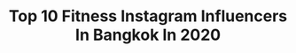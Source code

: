---
title: Top 10 Fitness Instagram Influencers In Bangkok In 2020
description: >-
  Find top fitness Instagram influencers in Bangkok in 2020. Most popular hashtags: #fitness #thailand #motivation #gym.
platform: Instagram
profiles:
  - username: "newwy_official"
    fullname: >-
      Be Humble🌸💓
    location: "Thailand"
    followers: 57839
    engagement: 130
    commentsToLikes: 0.024681
    avatar: "https://scontent-amt2-1.cdninstagram.com/v/t51.2885-19/s320x320/82857611_2672515909470358_3258742058575200256_n.jpg?_nc_ht=scontent-amt2-1.cdninstagram.com&_nc_ohc=ArTSiN_Rb2YAX8c42_n&oh=c209307c18d975172d88783811b5508a&oe=5EB362A9"
    verified: false
    hashtags: "#stayfit, #photography, #cute, #squats"
  - username: "tayastarling"
    fullname: >-
      Taya Rogers
    location: "Thailand"
    followers: 362884
    engagement: 94
    commentsToLikes: 0.007285
    avatar: "https://scontent-ams4-1.cdninstagram.com/v/t51.2885-19/s320x320/60138563_325132948163509_8916083705399738368_n.jpg?_nc_ht=scontent-ams4-1.cdninstagram.com&_nc_ohc=6KKBmDP8md4AX-U5oF9&oh=ed389cf90f683eb49051d10d471986a1&oe=5EB2ACF7"
    verified: true
    hashtags: "#nationalmargaritaday, #classpasscrew, #runbkk, #istayhomefor"
  - username: "k_one_muaythai_gym"
    fullname: >-
      K.ONE MUAY THAI GYM
    location: "Thailand"
    followers: 7622
    engagement: 669
    commentsToLikes: 0.010524
    avatar: "https://scontent-ams4-1.cdninstagram.com/v/t51.2885-19/s320x320/60007317_2192844470836165_6299534352447438848_n.jpg?_nc_ht=scontent-ams4-1.cdninstagram.com&_nc_ohc=zBVQRdHLHzwAX_137h2&oh=50b6cf2e22b2d89a1370ed8b26a4ec64&oe=5EB026F2"
    verified: false
    hashtags: "#thaifight, #team, #experience, #kicking"
  - username: "anitabye"
    fullname: >-
      Anita Bye/อันนิต้า บี Thailand
    location: "Thailand"
    followers: 39910
    engagement: 192
    commentsToLikes: 0.061417
    avatar: "https://scontent-ssn1-1.cdninstagram.com/v/t51.2885-19/s320x320/68990984_444336132830802_2421857222704234496_n.jpg?_nc_ht=scontent-ssn1-1.cdninstagram.com&_nc_ohc=Y-WtQUhl0HkAX-neIqT&oh=459e0c853129490d8d259efec293cd5c&oe=5EAE4547"
    verified: false
    hashtags: "#homeworkout, #covid19, #funk, #cryo"
  - username: "saharat_k"
    fullname: >-
      ▪️SAHARAT KLUABMAS▪️
    location: "Thailand"
    followers: 30739
    engagement: 155
    commentsToLikes: 0.008251
    avatar: "https://scontent-ams4-1.cdninstagram.com/v/t51.2885-19/s320x320/70244081_409361579724126_1872535681549467648_n.jpg?_nc_ht=scontent-ams4-1.cdninstagram.com&_nc_ohc=EualTKd2PLAAX_qPrm4&oh=e620e643999a8e44e33ed08e4e43a461&oe=5EB310D9"
    verified: false
    hashtags: "#loveu, #saharatprecompetition, #mensportphysique, #btu"
  - username: "pang.saifon"
    fullname: >-
      Pang HealthyRoutine
    location: "Thailand"
    followers: 27394
    engagement: 111
    commentsToLikes: 0.031547
    avatar: "https://scontent-ams4-1.cdninstagram.com/v/t51.2885-19/s320x320/50229701_338601323657052_3023388755676364800_n.jpg?_nc_ht=scontent-ams4-1.cdninstagram.com&_nc_ohc=ln_tZBbx9PAAX-ktiV3&oh=d3593dc262f6c74d976308806030f3c6&oe=5E9B24AC"
    verified: false
    hashtags: "#veganwrap, #valentines, #restaurant, #fitnessgirl"
  - username: "yuvalohayonn"
    fullname: >-
      𝕐𝕦𝕧𝕒𝕝, 𝕋𝕖𝕝-𝔸𝕧𝕚𝕧, 𝟚𝟡
    location: "Thailand"
    followers: 12802
    engagement: 1965
    commentsToLikes: 0.088391
    avatar: "https://scontent-amt2-1.cdninstagram.com/v/t51.2885-19/s320x320/75244479_476834936377123_3339651575915216896_n.jpg?_nc_ht=scontent-amt2-1.cdninstagram.com&_nc_ohc=9yAkP8sFkEUAX-EoNvo&oh=752693a8d028606ce4f4d66d48a9988f&oe=5EBC3D54"
    verified: false
    hashtags: "#nikeswim, #relaxmode, #seaporn, #keemala"
  - username: "miska_kanuscakova"
    fullname: >-
      Fitness Coach & IFBB Bikini
    location: "Thailand"
    followers: 21817
    engagement: 266
    commentsToLikes: 0.011731
    avatar: "https://scontent-ams4-1.cdninstagram.com/v/t51.2885-19/s320x320/82344251_125840538639014_7256786870854483968_n.jpg?_nc_ht=scontent-ams4-1.cdninstagram.com&_nc_ohc=Ij2ptQMNN_8AX8yWGDj&oh=2d13f4d959302d49a91194b158127af9&oe=5EB2F6F5"
    verified: false
    hashtags: "#booty, #homeworkout, #bikinifitness, #hot"
  - username: "saharat_k"
    fullname: >-
      ▪️SAHARAT KLUABMAS▪️
    location: "Thailand"
    followers: 30739
    engagement: 155
    commentsToLikes: 0.008251
    avatar: "https://scontent-ams4-1.cdninstagram.com/v/t51.2885-19/s320x320/70244081_409361579724126_1872535681549467648_n.jpg?_nc_ht=scontent-ams4-1.cdninstagram.com&_nc_ohc=EualTKd2PLAAX_qPrm4&oh=e620e643999a8e44e33ed08e4e43a461&oe=5EB310D9"
    verified: false
    hashtags: "#loveu, #saharatprecompetition, #mensportphysique, #btu"
  - username: "teetee_athlete1"
    fullname: >-
      TEETEE
    location: "Thailand"
    followers: 79333
    engagement: 245
    commentsToLikes: 0.007156
    avatar: "https://scontent-ams4-1.cdninstagram.com/v/t51.2885-19/11856726_623132847826383_1693770693_a.jpg?_nc_ht=scontent-ams4-1.cdninstagram.com&_nc_ohc=Umb0vv5fXGAAX-Id0Ns&oh=2b53e987c1b9804210a3ef16b046f289&oe=5EA034C4"
    verified: false
    hashtags: "#projectrock, #motivation, #ducati, #ducati1098s"
---